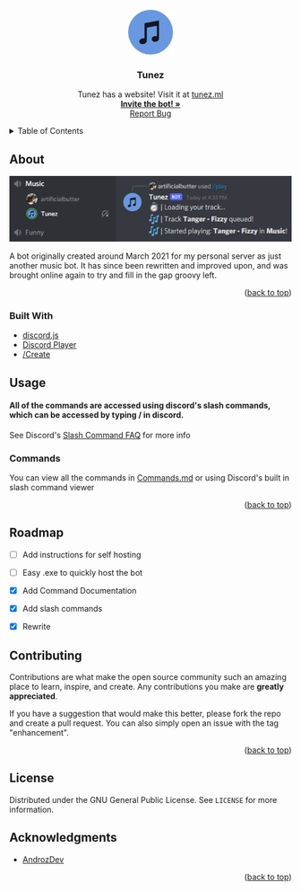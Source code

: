 <div id="top"></div>

<!-- PROJECT LOGO -->
<br />
<div align="center">
  <a href="https://github.com/artificialbutter/TunezV2">
    <img src="tunez-icon.png" alt="Logo" width="80" height="80">
  </a>

  <h3 align="center">Tunez</h3>

  <p align="center">
    Tunez has a website! Visit it at <a href="https://tunez.ml">tunez.ml</a>
    <br />
    <a href="https://tunez.ml/invite2"><strong>Invite the bot! »</strong></a>
    <br />
    <a href="https://github.com/artificialbutter/TunezV2/issues">Report Bug</a>
  </p>
</div>



<!-- TABLE OF CONTENTS -->
<details>
  <summary>Table of Contents</summary>
  <ol>
    <li>
      <a href="#about-the-project">About The Project</a>
      <ul>
        <li><a href="#built-with">Built With</a></li>
      </ul>
    </li>
    <li><a href="#usage">Usage</a></li>
    <li><a href="#roadmap">Roadmap</a></li>
    <li><a href="#contributing">Contributing</a></li>
    <li><a href="#license">License</a></li>
    <li><a href="#acknowledgments">Acknowledgments</a></li>
  </ol>
</details>



<!-- ABOUT THE PROJECT -->
## About

<img src="screenshot.png"
         alt="Screenshot">

A bot originally created around March 2021 for my personal server as just another music bot. It has since been rewritten and improved upon, and was brought online again to try and fill in the gap groovy left. 

<p align="right">(<a href="#top">back to top</a>)</p>



### Built With

* [discord.js](https://discord.js.org/)
* [Discord Player](https://www.npmjs.com/package/discord-player)
* [/Create](https://www.npmjs.com/package/slash-create)




<!-- USAGE EXAMPLES -->
## Usage
#### All of the commands are accessed using discord's slash commands, which can be accessed by typing / in discord.
See Discord's <a href="https://support.discord.com/hc/en-us/articles/1500000368501-Slash-Commands-FAQ">Slash Command FAQ</a> for more info

### Commands
<div id="commands">
You can view all the commands in <a href="/Commands.md">Commands.md</a> or using Discord's built in slash command viewer

<p align="right">(<a href="#top">back to top</a>)</p>

<!-- ROADMAP -->
## Roadmap

- [ ] Add instructions for self hosting
- [ ] Easy .exe to quickly host the bot
- [X] Add Command Documentation
- [X] Add slash commands
- [X] Rewrite


<!-- CONTRIBUTING -->
## Contributing

Contributions are what make the open source community such an amazing place to learn, inspire, and create. Any contributions you make are **greatly appreciated**.

If you have a suggestion that would make this better, please fork the repo and create a pull request. You can also simply open an issue with the tag "enhancement".

<p align="right">(<a href="#top">back to top</a>)</p>



<!-- LICENSE -->
## License

Distributed under the GNU General Public License. See `LICENSE` for more information.





<!-- ACKNOWLEDGMENTS -->
## Acknowledgments

* [AndrozDev](https://github.com/Androz2091)

<p align="right">(<a href="#top">back to top</a>)</p>